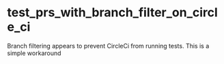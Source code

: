 # test_prs_with_branch_filter_on_circle_ci
Branch filtering appears to prevent CircleCi from running tests. This is a simple workaround
